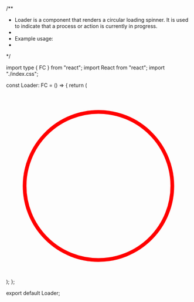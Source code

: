 /**
 * Loader is a component that renders a circular loading spinner. It is used to indicate that a process or action is currently in progress.
 *
 * Example usage:
 * <Loader />
 */

import type { FC } from "react";
import React from "react";
import "./index.css";

const Loader: FC = () => {
  return (
    <div className="loader">
      <svg className="circular-loader" viewBox="25 25 50 50">
        <title>Loading...</title>
        <circle
          className="loader-path"
          cx="50"
          cy="50"
          r="20"
          fill="none"
          stroke="#FF0000"
          strokeWidth="2"
        />
      </svg>
    </div>
  );
};

export default Loader;
